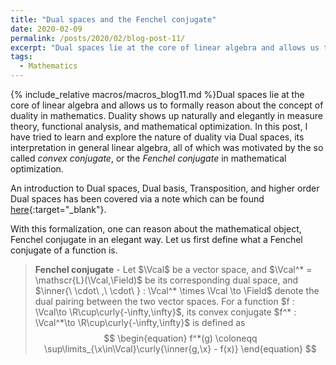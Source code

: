 ```yaml
---
title: "Dual spaces and the Fenchel conjugate"
date: 2020-02-09
permalink: /posts/2020/02/blog-post-11/
excerpt: "Dual spaces lie at the core of linear algebra and allows us to formally reason about the concept of duality in mathematics. Duality shows up naturally and elegantly in measure theory, functional analysis, and mathematical optimization. In this post, I have tried to learn and explore the nature of duality via Dual spaces, its interpretation in general linear algebra, all of which was motivated by the so called _convex conjugate_, or the _Fenchel conjugate_ in mathematical optimization."
tags:
  - Mathematics
---
```


{% include_relative macros/macros_blog11.md %}Dual spaces lie at the core of linear algebra and allows us to formally reason about the concept of duality in mathematics. Duality shows up naturally and elegantly in measure theory, functional analysis, and mathematical optimization. In this post, I have tried to learn and explore the nature of duality via Dual spaces, its interpretation in general linear algebra, all of which was motivated by the so called _convex conjugate_, or the _Fenchel conjugate_ in mathematical optimization.

An introduction to Dual spaces, Dual basis, Transposition, and higher order Dual spaces has been covered via a note which can be found [here](\files\DualSpaces.pdf){:target="_blank"}.

With this formalization, one can reason about the mathematical object, Fenchel conjugate in an elegant way. Let us first define what a Fenchel conjugate of a function is.

> **Fenchel conjugate** - Let $\Vcal$ be a vector space, and $\Vcal^* = \mathscr{L}(\Vcal,\Field)$ be its corresponding dual space, and $\inner{\ \cdot\ ,\ \cdot\ } : \Vcal^* \times \Vcal \to \Field$ denote the dual pairing between the two vector spaces. For a function $f : \Vcal\to \R\cup\curly{-\infty,\infty}$, its convex conjugate $f^* : \Vcal^*\to \R\cup\curly{-\infty,\infty}$ is defined as
> $$
> \begin{equation}
> f^*(g) \coloneqq \sup\limits_{\x\in\Vcal}\curly{\inner{g,\x} - f(x)}
> \end{equation}
> $$
